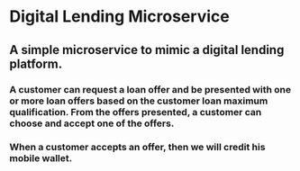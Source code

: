 # Digital Lending Microservice

## A simple microservice to mimic a digital lending platform.

### A customer can request a loan offer and be presented with one or more loan offers based on the customer loan maximum qualification. From the offers presented, a customer can choose and accept  one of the offers.
### When a customer accepts an offer, then we will credit his mobile wallet.